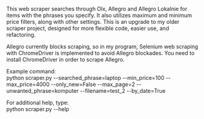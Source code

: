 This web scraper searches through Olx, Allegro and Allegro Lokalnie for items with the phrases you specify. It also utilizes maximum and minimum price filters, along with other settings. This is an upgrade to my older scraper project, designed for more flexible code, easier use, and refactoring.

Allegro currently blocks scraping, so in my program, Selenium web scraping with ChromeDriver is implemented to avoid Allegro blockades. You need to install ChromeDriver in order to scrape Allegro.

Example command:
<br />python scraper.py --searched_phrase=laptop --min_price=100 --max_price=4000 --only_new=False --max_page=2 --unwanted_phrase=komputer --filename=test_2 --by_date=True

For additional help, type:
<br />python scraper.py --help
